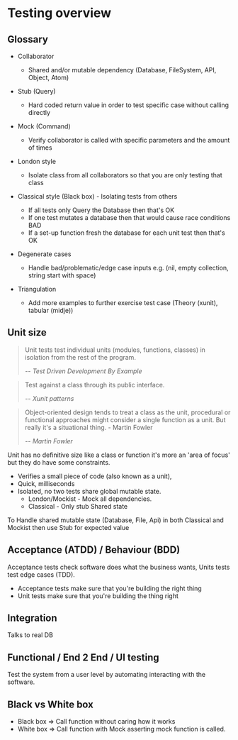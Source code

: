 # Testing overview

## Glossary

* Collaborator
  * Shared and/or mutable dependency (Database, FileSystem, API, Object, Atom)
* Stub (Query)
  * Hard coded return value in order to test specific case without calling directly
* Mock (Command)
  * Verify collaborator is called with specific parameters and the amount of times
* London style
  * Isolate class from all collaborators so that you are only testing that class

* Classical style (Black box) - Isolating tests from others
  * If all tests only Query the Database then that's OK
  * If one test mutates a database then that would cause race conditions BAD
  * If a set-up function fresh the database for each unit test then that's OK

* Degenerate cases
  * Handle bad/problematic/edge case inputs e.g. (nil, empty collection, string start with space)

* Triangulation
  * Add more examples to further exercise test case (Theory (xunit), tabular (midje))

## Unit size

> Unit tests test individual units (modules, functions, classes) in isolation from the rest of the program.
>
> -- <cite>Test Driven Development By Example</cite>

> Test against a class through its public interface.
>
> -- <cite>Xunit patterns</cite>

> Object-oriented design tends to treat a class as the unit, procedural or functional approaches might consider a single function as a unit. But really it's a situational thing. - Martin Fowler
>
> -- <cite>Martin Fowler</cite>

Unit has no definitive size like a class or function it's more an 'area of focus' but they do have some constraints.

* Verifies a small piece of code (also known as a unit),
* Quick, milliseconds
* Isolated, no two tests share global mutable state.
  * London/Mockist - Mock all dependencies.
  * Classical - Only stub Shared state

To Handle shared mutable state (Database, File, Api) in both Classical and Mockist then use Stub for expected value

## Acceptance (ATDD) / Behaviour (BDD)

Acceptance tests check software does what the business wants, Units tests test edge cases (TDD).

* Acceptance tests make sure that you're building the right thing
* Unit tests make sure that you're building the thing right

## Integration

Talks to real DB

## Functional / End 2 End / UI testing

Test the system from a user level by automating interacting with the software.

## Black vs White box

* Black box => Call function without caring how it works
* White box => Call function with Mock asserting mock function is called.
